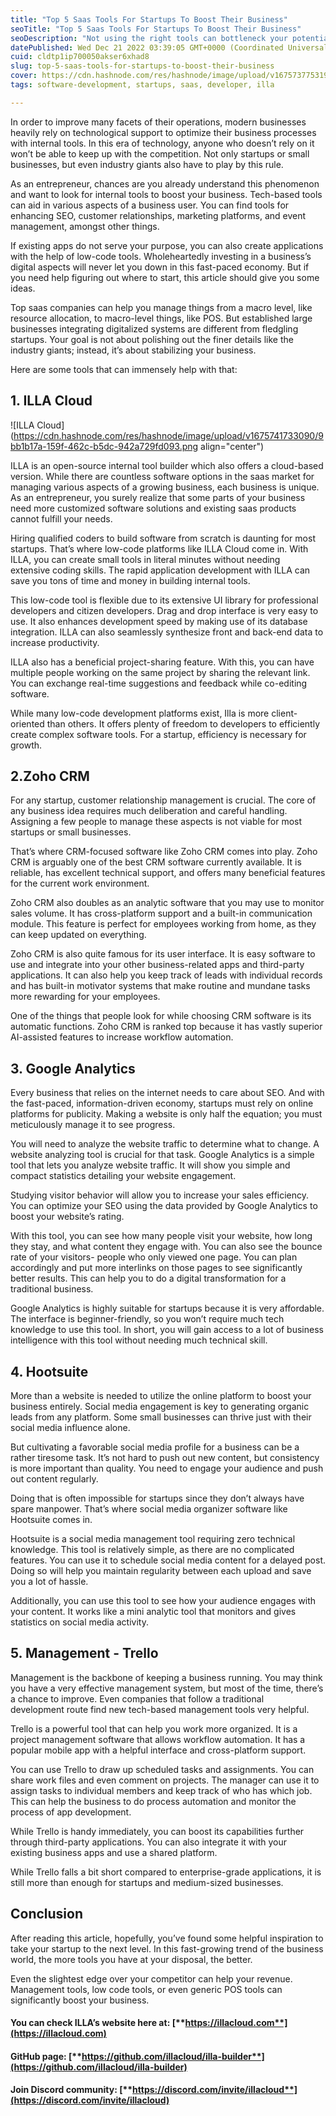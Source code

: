 ```yaml
---
title: "Top 5 Saas Tools For Startups To Boost Their Business"
seoTitle: "Top 5 Saas Tools For Startups To Boost Their Business"
seoDescription: "Not using the right tools can bottleneck your potential. Automate workflows by utilizing powerful tools to boost your business."
datePublished: Wed Dec 21 2022 03:39:05 GMT+0000 (Coordinated Universal Time)
cuid: cldtp1ip700050akser6xhad8
slug: top-5-saas-tools-for-startups-to-boost-their-business
cover: https://cdn.hashnode.com/res/hashnode/image/upload/v1675737753193/5dcc7ba8-c172-48eb-a00e-3f06c6241991.png
tags: software-development, startups, saas, developer, illa

---
```


In order to improve many facets of their operations, modern businesses heavily rely on technological support to optimize their business processes with internal tools. In this era of technology, anyone who doesn’t rely on it won’t be able to keep up with the competition. Not only startups or small businesses, but even industry giants also have to play by this rule.

As an entrepreneur, chances are you already understand this phenomenon and want to look for internal tools to boost your business. Tech-based tools can aid in various aspects of a business user. You can find tools for enhancing SEO, customer relationships, marketing platforms, and event management, amongst other things.

If existing apps do not serve your purpose, you can also create applications with the help of low-code tools. Wholeheartedly investing in a business’s digital aspects will never let you down in this fast-paced economy. But if you need help figuring out where to start, this article should give you some ideas.

Top saas companies can help you manage things from a macro level, like resource allocation, to macro-level things, like POS. But established large businesses integrating digitalized systems are different from fledgling startups. Your goal is not about polishing out the finer details like the industry giants; instead, it’s about stabilizing your business.

Here are some tools that can immensely help with that:

## 1\. ILLA Cloud

![ILLA Cloud](https://cdn.hashnode.com/res/hashnode/image/upload/v1675741733090/9bb1b17a-159f-462c-b5dc-942a729fd093.png align="center")

ILLA is an open-source internal tool builder which also offers a cloud-based version. While there are countless software options in the saas market for managing various aspects of a growing business, each business is unique. As an entrepreneur, you surely realize that some parts of your business need more customized software solutions and existing saas products cannot fulfill your needs.

Hiring qualified coders to build software from scratch is daunting for most startups. That’s where low-code platforms like ILLA Cloud come in. With ILLA, you can create small tools in literal minutes without needing extensive coding skills. The rapid application development with ILLA can save you tons of time and money in building internal tools.

This low-code tool is flexible due to its extensive UI library for professional developers and citizen developers. Drag and drop interface is very easy to use. It also enhances development speed by making use of its database integration. ILLA can also seamlessly synthesize front and back-end data to increase productivity.

ILLA also has a beneficial project-sharing feature. With this, you can have multiple people working on the same project by sharing the relevant link. You can exchange real-time suggestions and feedback while co-editing software.

While many low-code development platforms exist, Illa is more client-oriented than others. It offers plenty of freedom to developers to efficiently create complex software tools. For a startup, efficiency is necessary for growth.

## 2.Zoho CRM

For any startup, customer relationship management is crucial. The core of any business idea requires much deliberation and careful handling. Assigning a few people to manage these aspects is not viable for most startups or small businesses.

That’s where CRM-focused software like Zoho CRM comes into play. Zoho CRM is arguably one of the best CRM software currently available. It is reliable, has excellent technical support, and offers many beneficial features for the current work environment.

Zoho CRM also doubles as an analytic software that you may use to monitor sales volume. It has cross-platform support and a built-in communication module. This feature is perfect for employees working from home, as they can keep updated on everything.

Zoho CRM is also quite famous for its user interface. It is easy software to use and integrate into your other business-related apps and third-party applications. It can also help you keep track of leads with individual records and has built-in motivator systems that make routine and mundane tasks more rewarding for your employees.

One of the things that people look for while choosing CRM software is its automatic functions. Zoho CRM is ranked top because it has vastly superior AI-assisted features to increase workflow automation.

## 3\. Google Analytics

Every business that relies on the internet needs to care about SEO. And with the fast-paced, information-driven economy, startups must rely on online platforms for publicity. Making a website is only half the equation; you must meticulously manage it to see progress.

You will need to analyze the website traffic to determine what to change. A website analyzing tool is crucial for that task. Google Analytics is a simple tool that lets you analyze website traffic. It will show you simple and compact statistics detailing your website engagement.

Studying visitor behavior will allow you to increase your sales efficiency. You can optimize your SEO using the data provided by Google Analytics to boost your website’s rating.

With this tool, you can see how many people visit your website, how long they stay, and what content they engage with. You can also see the bounce rate of your visitors- people who only viewed one page. You can plan accordingly and put more interlinks on those pages to see significantly better results. This can help you to do a digital transformation for a traditional business.

Google Analytics is highly suitable for startups because it is very affordable. The interface is beginner-friendly, so you won’t require much tech knowledge to use this tool. In short, you will gain access to a lot of business intelligence with this tool without needing much technical skill.[**​**](https://www.illacloud.com/blog/top-5-powerful-saas-tools-for-startups-to-boost-their-business#4-hootsuite)

## 4\. Hootsuite

More than a website is needed to utilize the online platform to boost your business entirely. Social media engagement is key to generating organic leads from any platform. Some small businesses can thrive just with their social media influence alone.

But cultivating a favorable social media profile for a business can be a rather tiresome task. It’s not hard to push out new content, but consistency is more important than quality. You need to engage your audience and push out content regularly.

Doing that is often impossible for startups since they don’t always have spare manpower. That’s where social media organizer software like Hootsuite comes in.

Hootsuite is a social media management tool requiring zero technical knowledge. This tool is relatively simple, as there are no complicated features. You can use it to schedule social media content for a delayed post. Doing so will help you maintain regularity between each upload and save you a lot of hassle.

Additionally, you can use this tool to see how your audience engages with your content. It works like a mini analytic tool that monitors and gives statistics on social media activity.

## 5\. Management - Trello

Management is the backbone of keeping a business running. You may think you have a very effective management system, but most of the time, there’s a chance to improve. Even companies that follow a traditional development route find new tech-based management tools very helpful.

Trello is a powerful tool that can help you work more organized. It is a project management software that allows workflow automation. It has a popular mobile app with a helpful interface and cross-platform support.

You can use Trello to draw up scheduled tasks and assignments. You can share work files and even comment on projects. The manager can use it to assign tasks to individual members and keep track of who has which job. This can help the business to do process automation and monitor the process of app development.

While Trello is handy immediately, you can boost its capabilities further through third-party applications. You can also integrate it with your existing business apps and use a shared platform.

While Trello falls a bit short compared to enterprise-grade applications, it is still more than enough for startups and medium-sized businesses.

## Conclusion

After reading this article, hopefully, you’ve found some helpful inspiration to take your startup to the next level. In this fast-growing trend of the business world, the more tools you have at your disposal, the better.

Even the slightest edge over your competitor can help your revenue. Management tools, low code tools, or even generic POS tools can significantly boost your business.

#### **You can check ILLA’s website here at:** [**https://illacloud.com**](https://illacloud.com)

#### **GitHub page:** [**https://github.com/illacloud/illa-builder**](https://github.com/illacloud/illa-builder)

#### **Join Discord community:** [**https://discord.com/invite/illacloud**](https://discord.com/invite/illacloud)